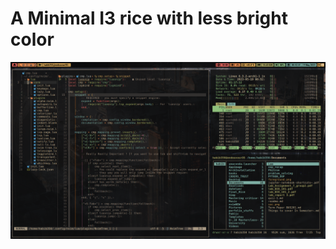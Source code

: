 # A Minimal I3 rice with less bright color 
![Screenshot](https://github.com/BIBJAW/Final_Rice_Focused/blob/main/rice.png?raw=true)
